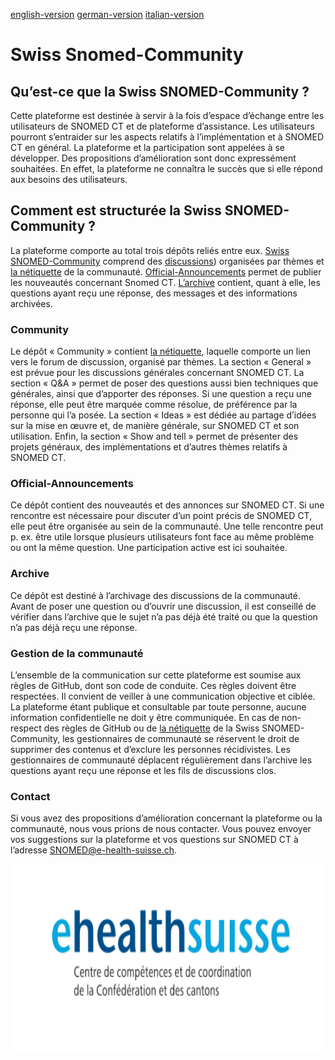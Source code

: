 [english-version](https://github.com/ehealthsuisse/Snomed-Community/blob/main/README_EN.md)
[german-version](https://github.com/ehealthsuisse/Snomed-Community/blob/main/README_DE.md)
[italian-version](https://github.com/ehealthsuisse/Snomed-Community/blob/main/README_IT.md)
# Swiss Snomed-Community

## Qu’est-ce que la Swiss SNOMED-Community ?
Cette plateforme est destinée à servir à la fois d’espace d’échange entre les utilisateurs de SNOMED CT et de plateforme d’assistance. Les utilisateurs pourront s’entraider sur les aspects relatifs à l’implémentation et à SNOMED CT en général. La plateforme et la participation sont appelées à se développer. Des propositions d’amélioration sont donc expressément souhaitées. En effet, la plateforme ne connaîtra le succès que si elle répond aux besoins des utilisateurs.


## Comment est structurée la Swiss SNOMED-Community ?
La plateforme comporte au total trois dépôts reliés entre eux. [Swiss SNOMED-Community](https://github.com/ehealthsuisse/Swiss-SNOMED-Community/blob/main/french.md) comprend des [discussions](https://github.com/ehealthsuisse/Swiss-SNOMED-Community/discussions)) organisées par thèmes et [la nétiquette](https://github.com/ehealthsuisse/Swiss-SNOMED-Community/blob/main/NettiquetFranz%C3%B6sisch.md) de la communauté. [Official-Announcements]([https://github.com/ehealthsuisse/Announcements/discussions](https://github.com/ehealthsuisse/Swiss-SNOMED-Community/discussions/categories/announcements)) permet de publier les nouveautés concernant Snomed CT. [L’archive](https://github.com/ehealthsuisse/Archiv/discussions) contient, quant à elle, les questions ayant reçu une réponse, des messages et des informations archivées.

### Community
Le dépôt « Community » contient [la nétiquette](https://github.com/ehealthsuisse/Swiss-SNOMED-Community/blob/main/NettiquetFranz%C3%B6sisch.md), laquelle comporte un lien vers le forum de discussion, organisé par thèmes. La section « General » est prévue pour les discussions générales concernant SNOMED CT. La section « Q&A » permet de poser des questions aussi bien techniques que générales, ainsi que d’apporter des réponses. Si une question a reçu une réponse, elle peut être marquée comme résolue, de préférence par la personne qui l’a posée. La section « Ideas » est dédiée au partage d’idées sur la mise en œuvre et, de manière générale, sur SNOMED CT et son utilisation. Enfin, la section « Show and tell » permet de présenter des projets généraux, des implémentations et d’autres thèmes relatifs à SNOMED CT.

### Official-Announcements
Ce dépôt contient des nouveautés et des annonces sur SNOMED CT. Si une rencontre est nécessaire pour discuter d’un point précis de SNOMED CT, elle peut être organisée au sein de la communauté. Une telle rencontre peut p. ex. être utile lorsque plusieurs utilisateurs font face au même problème ou ont la même question. Une participation active est ici souhaitée.

### Archive
Ce dépôt est destiné à l’archivage des discussions de la communauté. Avant de poser une question ou d’ouvrir une discussion, il est conseillé de vérifier dans l’archive que le sujet n’a pas déjà été traité ou que la question n’a pas déjà reçu une réponse.

### Gestion de la communauté
L’ensemble de la communication sur cette plateforme est soumise aux règles de GitHub, dont son code de conduite. Ces règles doivent être respectées. Il convient de veiller à une communication objective et ciblée. La plateforme étant publique et consultable par toute personne, aucune information confidentielle ne doit y être communiquée. En cas de non-respect des règles de GitHub ou de [la nétiquette](https://github.com/ehealthsuisse/Swiss-SNOMED-Community/blob/main/NettiquetFranz%C3%B6sisch.md) de la Swiss SNOMED-Community, les gestionnaires de communauté se réservent le droit de supprimer des contenus et d’exclure les personnes récidivistes.
Les gestionnaires de communauté déplacent régulièrement dans l’archive les questions ayant reçu une réponse et les fils de discussions clos.

### Contact
Si vous avez des propositions d’amélioration concernant la plateforme ou la communauté, nous vous prions de nous contacter. Vous pouvez envoyer vos suggestions sur la plateforme et vos questions sur SNOMED CT à l’adresse SNOMED@e-health-suisse.ch.
<p align="center">
<img src="Logo/FR.svg" width="600" height="300">
</p>
